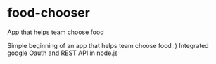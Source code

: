 # food-chooser
App that helps team choose food

Simple beginning of an app that helps team choose food :)
Integrated google Oauth and REST API in node.js
